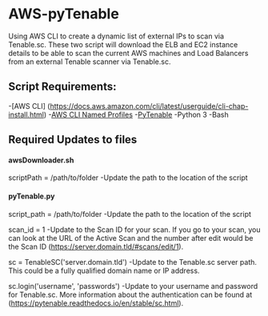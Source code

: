 # AWS-pyTenable
Using AWS CLI to create a dynamic list of external IPs to scan via Tenable.sc.  These two script will download the ELB and EC2 instance details to be able to scan the current AWS machines and Load Balancers from an external Tenable scanner via Tenable.sc.

## Script Requirements:
-[AWS CLI] (https://docs.aws.amazon.com/cli/latest/userguide/cli-chap-install.html)
-[AWS CLI Named Profiles](https://docs.aws.amazon.com/cli/latest/userguide/cli-configure-profiles.html)
-[PyTenable](https://pytenable.readthedocs.io/en/stable/)
-Python 3
-Bash

## Required Updates to files
#### awsDownloader.sh
scriptPath = /path/to/folder
-Update the path to the location of the script

#### pyTenable.py
script_path = /path/to/folder
-Update the path to the location of the script

scan_id = 1
-Update to the Scan ID for your scan.  If you go to your scan, you can look at the URL of the Active Scan and the number after edit would be the Scan ID (https://server.domain.tld/#scans/edit/1).

sc = TenableSC('server.domain.tld')
-Update to the Tenable.sc server path.  This could be a fully qualified domain name or IP address.

sc.login('username', 'passwords')
-Update to your username and password for Tenable.sc.  More information about the authentication can be found at (https://pytenable.readthedocs.io/en/stable/sc.html).
